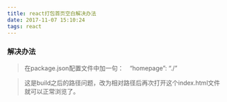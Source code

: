 ```yaml
---
title: react打包首页空白解决办法
date: 2017-11-07 15:10:24
tags: react
---
```


### 解决办法

> 在package.json配置文件中加一句：　“homepage”: “./” 

>这是build之后的路径问题，改为相对路径后再次打开这个index.html文件就可以正常浏览了。